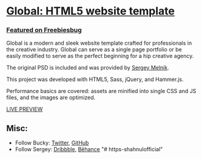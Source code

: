 # [Global: HTML5 website template](http://buckymaler.com/global)

### [Featured on Freebiesbug](http://freebiesbug.com/psd-freebies/global-futuristic-one-page-portfolio-psd-html/)

Global is a modern and sleek website template crafted for professionals in the creative industry. Global can serve as a single page portfolio or be easily modified to serve as the perfect beginning for a hip creative agency.

The original PSD is included and was provided by [Sergey Melnik](https://www.behance.net/SergeyMelnik).

This project was developed with HTML5, Sass, jQuery, and Hammer.js.

Performance basics are covered: assets are minified into single CSS and JS files, and the images are optimized.

[LIVE PREVIEW](http://buckymaler.com/global)

## Misc:

* Follow Bucky: [Twitter](https://twitter.com/BuckyMaler), [GitHub](https://github.com/BuckyMaler)
* Follow Sergey: [Dribbble](https://dribbble.com/sergeymelnik), [Bēhance](https://www.behance.net/SergeyMelnik)
"# https-shahnulofficial" 
